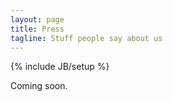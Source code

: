 ```yaml
---
layout: page
title: Press
tagline: Stuff people say about us
---
```

{% include JB/setup %}

Coming soon. 